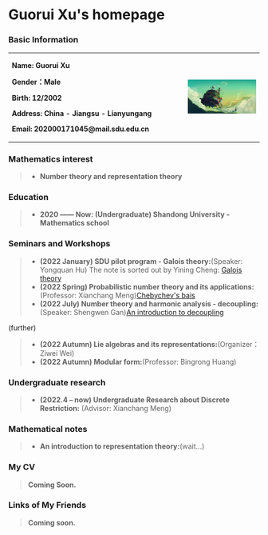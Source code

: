 # Guorui Xu's homepage

### Basic Information

<table border="0">
  <tr>
    <td width="70%">
      <p><b>  Name: Guorui Xu </b></p>
      <p><b>  Gender：Male </b></p>   
      <p><b>Birth: 12/2002 </b></p>
      <p><b>  Address: China - Jiangsu - Lianyungang </b></p>
      <p><b>  Email: 202000171045@mail.sdu.edu.cn </b></p>
    </td>
    <td width="30%">
      <img src="image.jpg" width="100%"> 
    </td>
  </tr>
</table>

### Mathematics interest

> + **Number theory and representation theory**

### Education

> + **2020 —— Now: (Undergraduate) Shandong University - Mathematics school**


### Seminars and Workshops

> + **(2022 January) SDU pilot program - Galois theory:**(Speaker: Yongquan Hu) The note is sorted out by Yining Cheng: [Galois theory](/Galois_Theory.pdf)
> + **(2022 Spring) Probabilistic number theory and its applications:**(Professor: Xianchang Meng)[Chebychev's bais](/Probabilistic_number_theory.pdf)
> + **(2022 July) Number theory and harmonic analysis - decoupling:**(Speaker: Shengwen Gan)[An introduction to decoupling](/Decoupling.pdf)

(further)
> + **(2022 Autumn) Lie algebras and its representations:**(Organizer：Ziwei Wei)
> + **(2022 Autumn) Modular form:**(Professor: Bingrong Huang)

### Undergraduate research

> + **(2022.4 – now) Undergraduate Research about Discrete Restriction:** (Advisor: Xianchang Meng) 

### Mathematical notes

> + **An introduction to representation theory:**(wait...)

### My CV
> **Coming Soon.**

### Links of My Friends
> **Coming soon.**


